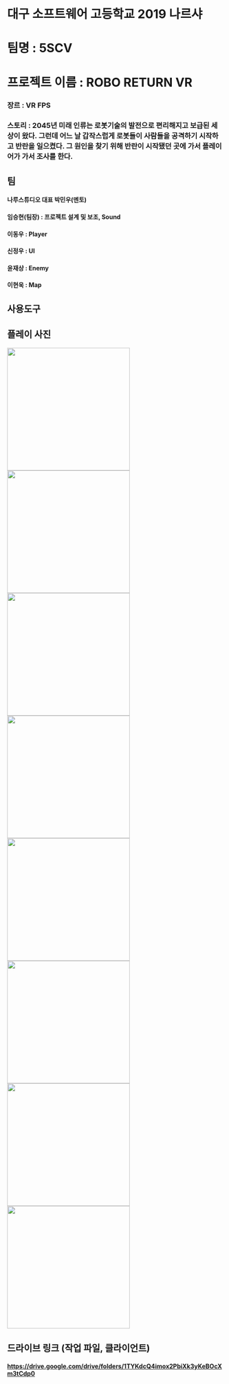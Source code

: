 # 대구 소프트웨어 고등학교 2019 나르샤
# 팀명 : 5SCV
# 프로젝트 이름 : ROBO RETURN VR
### 장르 : VR FPS
### 스토리 : 2045년 미래 인류는 로봇기술의 발전으로 편리해지고 보급된 세상이 왔다. 그런데 어느 날 갑작스럽게 로봇들이 사람들을 공격하기 시작하고 반란을 일으켰다. 그 원인을 찾기 위해 반란이 시작됐던 곳에 가서 플레이어가 가서 조사를 한다.
## 팀
#### 나루스튜디오 대표 박민우(멘토)
#### 임승현(팀장) : 프로젝트 설계 및 보조, Sound
#### 이동우 : Player
#### 신정우 : UI
#### 윤재상 : Enemy
#### 이현욱 : Map
## 사용도구
## 플레이 사진
<img width="285" hight="220" src="https://github.com/NameLoki/Narsha2/blob/master/Image/stageSelect.png">
<img width="285" hight="220" src="https://github.com/NameLoki/Narsha2/blob/master/Image/weaponSelect.jpg">
<img width="285" hight="220" src="https://github.com/NameLoki/Narsha2/blob/master/Image/play2.jpg">
<img width="285" hight="220" src="https://github.com/NameLoki/Narsha2/blob/master/Image/play4.png">
<img width="285" hight="220" src="https://github.com/NameLoki/Narsha2/blob/master/Image/hit">
<img width="285" hight="220" src="https://github.com/NameLoki/Narsha2/blob/master/Image/play1.png">
<img width="285" hight="220" src="https://github.com/NameLoki/Narsha2/blob/master/Image/play3.png">
<img width="285" hight="220" src="https://github.com/NameLoki/Narsha2/blob/master/Image/logo">

## 드라이브 링크 (작업 파일, 클라이언트)
#### https://drive.google.com/drive/folders/1TYKdcQ4imox2PbiXk3yKeBOcXm3tCdp0
